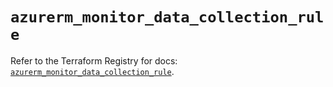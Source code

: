 # `azurerm_monitor_data_collection_rule`

Refer to the Terraform Registry for docs: [`azurerm_monitor_data_collection_rule`](https://registry.terraform.io/providers/hashicorp/azurerm/4.9.0/docs/resources/monitor_data_collection_rule).
